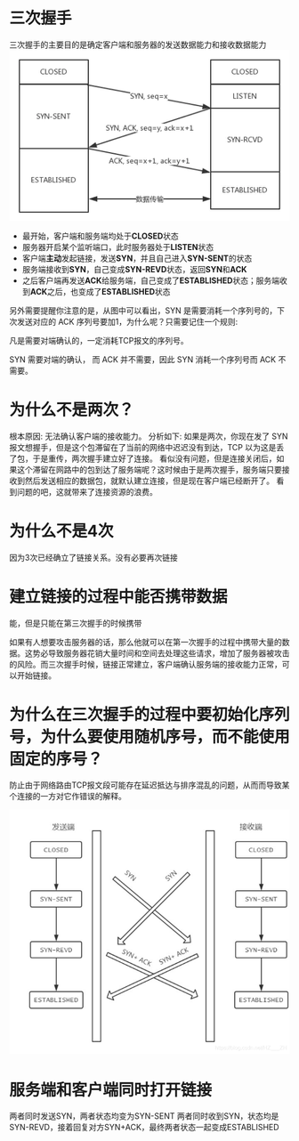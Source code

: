 # 三次握手
三次握手的主要目的是确定客户端和服务器的发送数据能力和接收数据能力
![image](https://github.com/leo0807/Web-Learner/blob/master/images/三次握手.png)
- 最开始，客户端和服务端均处于**CLOSED**状态
- 服务器开启某个监听端口，此时服务器处于**LISTEN**状态
- 客户端**主动**发起链接，发送**SYN**，并且自己进入**SYN-SENT**的状态
- 服务端接收到**SYN**，自己变成**SYN-REVD**状态，返回**SYN**和**ACK**
- 之后客户端再发送**ACK**给服务端，自己变成了**ESTABLISHED**状态；服务端收到**ACK**之后，也变成了**ESTABLISHED**状态

另外需要提醒你注意的是，从图中可以看出，SYN 是需要消耗一个序列号的，下次发送对应的 ACK 序列号要加1，为什么呢？只需要记住一个规则:

凡是需要对端确认的，一定消耗TCP报文的序列号。

SYN 需要对端的确认， 而 ACK 并不需要，因此 SYN 消耗一个序列号而 ACK 不需要。

# 为什么不是两次？
根本原因: 无法确认客户端的接收能力。
分析如下:
如果是两次，你现在发了 SYN 报文想握手，但是这个包滞留在了当前的网络中迟迟没有到达，TCP 以为这是丢了包，于是重传，两次握手建立好了连接。
看似没有问题，但是连接关闭后，如果这个滞留在网路中的包到达了服务端呢？这时候由于是两次握手，服务端只要接收到然后发送相应的数据包，就默认建立连接，但是现在客户端已经断开了。
看到问题的吧，这就带来了连接资源的浪费。

# 为什么不是4次
因为3次已经确立了链接关系。没有必要再次链接

# 建立链接的过程中能否携带数据
能，但是只能在第三次握手的时候携带

如果有人想要攻击服务器的话，那么他就可以在第一次握手的过程中携带大量的数据。这势必导致服务器花销大量时间和空间去处理这些请求，增加了服务器被攻击的风险。而三次握手时候，链接正常建立，客户端确认服务端的接收能力正常，可以开始链接。

# 为什么在三次握手的过程中要初始化序列号，为什么要使用随机序号，而不能使用固定的序号？
防止由于网络路由TCP报文段可能存在延迟抵达与排序混乱的问题，从而而导致某个连接的一方对它作错误的解释。

![image](https://github.com/leo0807/Web-Learner/blob/master/images/握手同时打开.png)
# 服务端和客户端同时打开链接
两者同时发送SYN，两者状态均变为SYN-SENT
两者同时收到SYN，状态均是SYN-REVD，接着回复对方SYN+ACK，最终两者状态一起变成ESTABLISHED